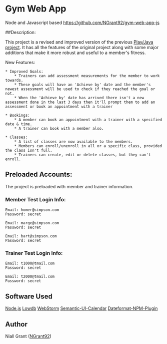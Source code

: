 # Gym Web App
Node and Javascript based
<https://github.com/NGrant92/gym-web-app-js>

##Description:

This project is a revised and improved version of the previous [Play/Java project](https://github.com/NGrant92/ca-gym-web-app).
It has all the features of the original project along with some major additions that make it more robust and useful to a member's fitness.

New Features:

    * Improved Goals:
        * Trainers can add assessment measurements for the member to work towards.
        * These goals will have an 'Achieve by' date and the member's newest assessment will be used to check if they reached the goal or not.
        * When the 'Achieve by' date has arrived there isn't a new assessment done in the last 3 days then it'll prompt them to add an assessment or book an appointment with a trainer

    * Bookings:
        * A member can book an appointment with a trainer with a specified date & time.
        * A trainer can book with a member also.

    * Classes:
        * A list of classes are now available to the members.
        * Members can enroll/unenroll in all or a specific class, provided the class isn't full.
        * Trainers can create, edit or delete classes, but they can't enroll.

## Preloaded Accounts:
The project is preloaded with member and trainer information.

### Member Test Login Info:

    Email: homer@simpson.com
    Password: secret

    Email: marge@simpson.com
    Password: secret

    Email: bart@simpson.com
    Password: secret

### Trainer Test Login Info:

    Email: t1000@tmail.com
    Password: secret

    Email: t2000@tmail.com
    Password: secret

## Software Used

[Node.js](https://nodejs.org/en/)
[Lowdb](https://github.com/typicode/lowdb)
[WebStorm](https://www.jetbrains.com/webstorm/)
[Semantic-UI-Calendar](https://github.com/mdehoog/Semantic-UI-Calendar)
[Dateformat-NPM-Plugin](https://www.npmjs.com/package/dateformat)

## Author

Niall Grant ([NGrant92](https://github.com/NGrant92))